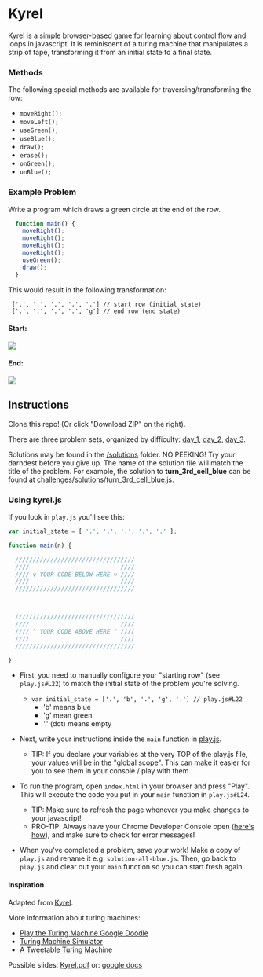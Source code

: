 # Kyrel
Kyrel is a simple browser-based game for learning about control flow and loops in javascript. It is reminiscent of a turing machine that manipulates a strip of tape, transforming it from an initial state to a final state.

### Methods
The following special methods are available for traversing/transforming the row:
* `moveRight();`
* `moveLeft();`
* `useGreen();`
* `useBlue();`
* `draw();`
* `erase();`
* `onGreen();`
* `onBlue();`

### Example Problem
Write a program which draws a green circle at the end of the row.

``` javascript
  function main() {
    moveRight();
    moveRight();
    moveRight();
    moveRight();
    useGreen();
    draw();
  }
```

This would result in the following transformation:
```
 ['.', '.', '.', '.', '.'] // start row (initial state)
 ['.', '.', '.', '.', 'g'] // end row (end state)
```

#### Start:
![](/screenshots/initial_state.png)

#### End:
![](/screenshots/end_state.png)

## Instructions

Clone this repo! (Or click "Download ZIP" on the right).

There are three problem sets, organized by difficulty: [day_1](/challenges/day1.md), [day_2](/challenges/day2.md), [day_3](/challenges/day3.js).

Solutions may be found in the [/solutions](/challenges/solutions) folder. NO PEEKING! Try your darndest before you give up. The name of the solution file will match the title of the problem. For example, the solution to **turn_3rd_cell_blue** can be found at [challenges/solutions/turn_3rd_cell_blue.js](challenges/solutions/turn_3rd_cell_blue.js).

### Using kyrel.js

If you look in `play.js` you'll see this:

``` js
var initial_state = [ '.', '.', '.', '.', '.' ];

function main(n) {

  //////////////////////////////////
  ////                          ////
  //// v YOUR CODE BELOW HERE v ////
  ////                          ////
  //////////////////////////////////



  //////////////////////////////////
  ////                          ////
  //// ^ YOUR CODE ABOVE HERE ^ ////
  ////                          ////
  //////////////////////////////////

}
```

* First, you need to manually configure your "starting row" (see `play.js#L22`) to match the initial state of the problem you're solving.
    - `var initial_state = ['.', 'b', '.', 'g', '.'] // play.js#L22`
        + 'b' means blue
        + 'g' mean green
        + '.' (dot) means empty
* Next, write your instructions inside the `main` function in [play.js](/play.js#L24).
    * TIP: If you declare your variables at the very TOP of the play.js file, your values will be in the "global scope". This can make it easier for you to see them in your console / play with them.
* To run the program, open `index.html` in your browser and press "Play". This will execute the code you put in your `main` function in `play.js#L24`.
    * TIP: Make sure to refresh the page whenever you make changes to your javascript!
    * PRO-TIP: Always have your Chrome Developer Console open ([here's how](http://jsforcats.com/#basics)), and make sure to check for error messages!

* When you've completed a problem, save your work! Make a copy of `play.js` and rename it e.g. `solution-all-blue.js`. Then, go back to `play.js` and clear out your `main` function so you can start fresh again.

#### Inspiration
Adapted from [Kyrel](https://github.com/kyletns/kyrel).

More information about turing machines:
* [Play the Turing Machine Google Doodle](https://encrypted.google.com/doodles/alan-turings-100th-birthday)
* [Turing Machine Simulator](http://turing-machine.com/)
* [A Tweetable Turing Machine](https://gist.github.com/mrrrgn/3200044be3fd31f4c3b5)

Possible slides:
[Kyrel.pdf](Kyrel.pdf)
or: [google docs](https://docs.google.com/presentation/d/1j47BMDfows4O5rw4UYaYabHhosmZHQ8iKs8A5b-T3Pw/edit?usp=sharing)

